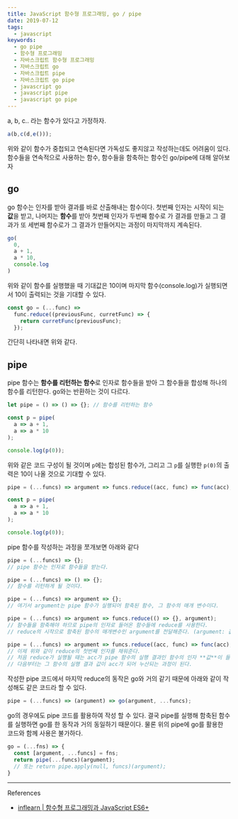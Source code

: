 ```yaml
---
title: JavaScript 함수형 프로그래밍, go / pipe
date: 2019-07-12
tags:
  - javascript
keywords:
  - go pipe
  - 함수형 프로그래밍
  - 자바스크립트 함수형 프로그래밍
  - 자바스크립트 go
  - 자바스크립트 pipe
  - 자바스크립트 go pipe
  - javascript go
  - javascript pipe
  - javascript go pipe
---
```


a, b, c.. 라는 함수가 있다고 가정하자.
```js
a(b,c(d,e()));
```
위와 같이 함수가 중첩되고 연속된다면 가독성도 좋지않고 작성하는데도 어려움이 있다.
함수들을 연속적으로 사용하는 함수, 함수들을 함축하는 함수인 go/pipe에 대해 알아보자

## go

go 함수는 인자를 받아 결과를 바로 산출해내는 함수이다.
첫번째 인자는 시작이 되는 **값**을 받고, 나머지는 **함수**를 받아 첫번째 인자가 두번째 함수로 가 결과를 만들고 그 결과가 또 세번째 함수로가 그 결과가 만들어지는 과정이 마지막까지 계속된다.

```js
go(
  0,
  a + 1,
  a * 10,
  console.log
)
```

위와 같이 함수를 실행했을 때 기대값은 10이며 마지막 함수(console.log)가 실행되면서 10이 출력되는 것을 기대할 수 있다.

```js
const go = (...func) =>
  func.reduce((previousFunc, curretFunc) => {
    return curretFunc(previousFunc);
  });
```

간단히 나타내면 위와 같다.

## pipe

pipe 함수는 **함수를 리턴하는 함수**로 인자로 함수들을 받아 그 함수들을 합성해 하나의 함수를 리턴한다. go와는 반환하는 것이 다르다.

```js
let pipe = () => () => {}; // 함수를 리턴하는 함수

const p = pipe(
  a => a + 1,
  a => a * 10
);

console.log(p(0));
```

위와 같은 코드 구성이 될 것이며 `p`에는 합성된 함수가, 그리고 그 `p`를 실행한 `p(0)`의 출력은 10이 나올 것으로 기대할 수 있다.
```js
pipe = (...funcs) => argument => funcs.reduce((acc, func) => func(acc), argument);

const p = pipe(
  a => a + 1,
  a => a * 10
);

console.log(p(0));
```

pipe 함수를 작성하는 과정을 쪼개보면 아래와 같다
```js
pipe = (...funcs) => {};
// pipe 함수는 인자로 함수들을 받는다.

pipe = (...funcs) => () => {};
// 함수를 리턴하게 될 것이다.

pipe = (...funcs) => argument => {};
// 여기서 argument는 pipe 함수가 실행되어 함축된 함수, 그 함수의 매개 변수이다.

pipe = (...funcs) => argument => funcs.reduce(() => {}, argument);
// 함수들을 함축해야 하므로 pipe의 인자로 들어온 함수들에 reduce를 사용한다.
// reduce의 시작으로 함축된 함수의 매개변수인 argument를 전달해준다. (argument: 값)

pipe = (...funcs) => argument => funcs.reduce((acc, func) => func(acc), argument);
// 이제 위와 같이 reduce의 첫번째 인자를 채워준다.
// 처음 reduce가 실행될 때는 acc가 pipe 함수의 실행 결과인 함수의 인자 **값**이 들어간다.
// 다음부터는 그 함수의 실행 결과 값이 acc가 되어 누산되는 과정이 된다.
```

작성한 pipe 코드에서 마지막 reduce의 동작은 go와 거의 같기 때문에 아래와 같이 작성해도 같은 코드라 할 수 있다.
```js
pipe = (...funcs) => (argument) => go(argument, ...funcs);
```

go의 경우에도 pipe 코드를 활용하여 작성 할 수 있다.
결국 pipe를 실행해 함축된 함수를 실행하면 go를 한 동작과 거의 동일하기 때문이다.
물론 위의 pipe에 go를 활용한 코드와 함께 사용은 불가하다.
```js
go = (...fns) => {
  const [argument, ...funcs] = fns;
  return pipe(...funcs)(argument);
  // 또는 return pipe.apply(null, funcs)(argument);
}
```


---

References
- [inflearn | 함수형 프로그래밍과 JavaScript ES6+](https://www.inflearn.com/course/functional-es6)
